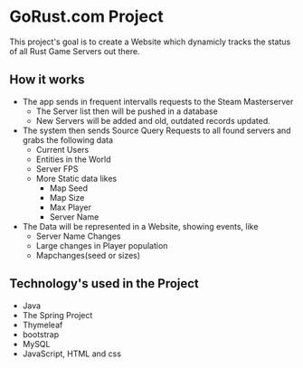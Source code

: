 # GoRust.com Project
This project's goal is to create a Website which dynamicly tracks the status of all Rust Game Servers out there.

## How it works
* The app sends in frequent intervalls requests to the Steam Masterserver
  * The Server list then will be pushed in a database
  * New Servers will be added and old, outdated records updated.
* The system then sends Source Query Requests to all found servers and grabs the following data
  * Current Users
  * Entities in the World
  * Server FPS
  * More Static data likes
    * Map Seed
    * Map Size
    * Max Player
    * Server Name
* The Data will be represented in a Website, showing events, like
  * Server Name Changes
  * Large changes in Player population
  * Mapchanges(seed or sizes)
  
## Technology's used in the Project
* Java
* The Spring Project
* Thymeleaf
* bootstrap
* MySQL
* JavaScript, HTML and css
